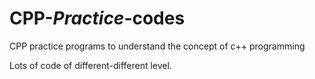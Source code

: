 # CPP-_Practice_-codes
CPP practice programs to understand the concept of c++ programming

Lots of code of different-different level.
